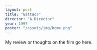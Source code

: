 ```yaml
---
layout: post
title: "Gattaca"
director: "A Director"
year: 1997
poster: "/assets/img/home.png"
---
```


My review or thoughts on the film go here.
